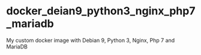 # docker_deian9_python3_nginx_php7_mariadb
My custom docker image with Debian 9, Python 3, Nginx, Php 7 and MariaDB
